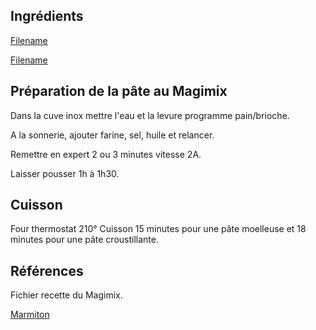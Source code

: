 
## Ingrédients

[Filename](../../Alimentation/Recettes/Ingredients/ingredients_pate_pizza.md ':include')

[Filename](../../Alimentation/Recettes/Ingredients/ingredients_garniture_pizza.md ':include')

## Préparation de la pâte au Magimix

Dans la cuve inox mettre l'eau et la levure programme pain/brioche.

A la sonnerie, ajouter farine, sel, huile et relancer.

Remettre en expert 2 ou 3 minutes vitesse 2A.

Laisser pousser 1h à 1h30.

## Cuisson

Four thermostat 210°
Cuisson 15 minutes pour une pâte moelleuse et 18 minutes pour une pâte croustillante.

## Références

Fichier recette du Magimix.

[Marmiton](https://www.marmiton.org/recettes/recette_pizza-maison_313213.aspx)
